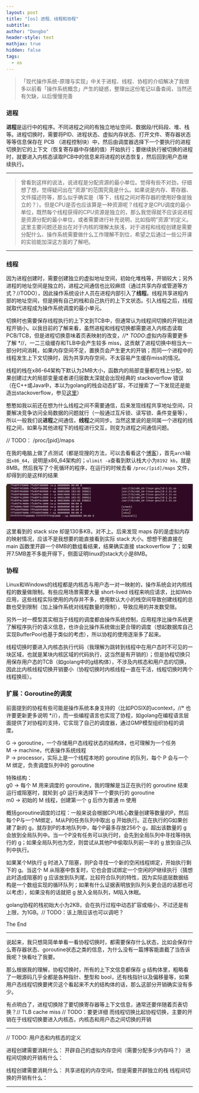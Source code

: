 ```yaml
---
layout: post
title: "[os] 进程、线程和协程"
subtitle: 
author: "Dongbo"
header-style: text
mathjax: true
hidden: false
tags:
  - os
---
```


> 「现代操作系统-原理与实现」中关于进程、线程、协程的介绍解决了我很多以前看「操作系统概念」产生的疑惑，整理出这份笔记以备查阅，当然还有欠缺，以后慢慢完善

### 进程

**进程**是运行中的程序。不同进程之间的有独立地址空间、数据段/代码段、堆、栈等。进程切换时，需要将PID、进程状态、虚拟内存状态、打开文件、寄存器状态等等信息保存在 PCB （进程控制块）中，然后由调度器选择下一个要执行的进程切换到它的上下文（恢复寄存器中存储的值）开始执行；要继续执行被切换的进程时，就要进入内核态读取PCB中的信息来将进程的状态恢复，然后回到用户态继续执行。

---------

> 曾看到这样的说法，说进程是分配资源的最小单位。觉得有些不对劲，仔细想了想，觉得疑问出在”资源“的范围究竟是什么。如果说是内存、寄存器、文件描述符等，那么似乎确实是（等下，线程之间对寄存器的使用好像是独立的？）。但是CPU是否也应该算是一种资源呢？线程才是CPU调度的最小单位，既然每个线程获得的CPU资源是独立的，那么我觉得就不应该说进程是资源分配的最小单位，或者需要进行补充说明，比如指明”资源“的定义。这里主要问题还是出在对于内核的理解太肤浅，对于进程和线程创建是需要分配什么、操作系统需要做什么工作理解不到位，希望之后通过一些公开课的实验能加深这方面的了解吧。

---------

### 线程

因为进程创建时，需要创建独立的虚拟地址空间，初始化堆栈等，开销较大；另外进程的地址空间是独立的，进程之间通信也比较麻烦（通过共享内存或管道等方式？//TODO），因此操作系统设计人员在进程内部引入了**线程**。线程共享进程内部的地址空间，但是拥有自己的栈和自己执行的上下文状态。引入线程之后，线程就取代进程成为操作系统调度的最小单元。

切换时也需要保存线程执行的上下文到TCB中，但通常认为线程间切换的开销比进程开销小。以我目前的了解来看，虽然进程和线程切换都需要进入内核态读取PCB/TCB，但是进程切换意味着页表映射的改变，//* *TODO*:虚拟内存需要更多了解 *//，一二三级缓存和TLB中会产生较多 miss，这贡献了进程切换中相当大一部分时间消耗，如果内存空间不足，置换页会产生更大的开销；而同一个进程中的线程发生上下文切换时，因为共享内存空间，不太容易产生缓存miss的情况。

线程的栈在x86-64架构下默认为2MB大小，函数内的局部变量都在栈上分配，如果创建过大的局部变量或者递归层数太深就会出现经典的 stackoverflow 错误（在C++或Java中，本以为golang的栈会动态扩容，不过搜索了一下发现还是能造出stackoverflow，参见[这里](http://vearne.cc/archives/1464)）

憨憨如我以前还在想为什么线程之间不需要通信，后来发现线程共享地址空间，只要解决竞争访问全局数据的问题就行（一般通过互斥锁、读写锁、条件变量等），所以一般我们说**进程**之间通信，**线程**之间同步。当然这里说的是同属一个进程的线程之间，如果与其他进程下的线程进行交互，则变为进程之间通信问题。

// TODO： /proc/\[pid]/maps

在我的电脑上做了点测试（都是现搜的方法，可以去看看这个[博客][1]），首先`arch`输出`x86_64`，说明是x86_64架构的；`ulimit -a`查看到默认栈大小为`8192 kb`，就是8MB。然后我写了个死循环的程序，在运行的时候去看 `/proc/[pid]/maps` 文件，却得到的是这样的结果

![screenshot-1](/img/in-post/post-thread-insight/proc-maps.png)

这里看到的 stack size 却是130多KB，对不上。后来发现 maps 存的是虚拟内存的映射情况，应该不是我想要的能直接看到实际 stack 大小。想想干脆直接在 main 函数里开辟一个8MB的数组看结果，结果确实直接 stackoverflow 了；如果开7.5MB差不多能开得下，侧面证明linux的stack大小是8MB。

### 协程

Linux和Windows的线程都是内核态与用户态一对一映射的，操作系统会对内核线程的数量做限制。有些应用场景需要大量 short-lived 线程来响应请求，比如Web应用，这些线程实际使用的内存并不多，使用默认大小的栈空间导致创建线程的总数也受到限制（加上操作系统对线程数量的限制），导致应用的并发数受限。

另外一对一模型其实相当于线程的调度都由操作系统控制，应用程序比操作系统更了解程序执行的语义信息，也许会比操作系统做出更合理的调度（想起数据库自己实现BufferPool也基于类似的考虑），所以协程的使用逐渐多了起来。

线程切换时要进入内核态执行代码（我理解为跳转到线程中在用户态时不可见的一块区域，也就是某块内核区域的代码执行，这当然是有开销的）；但是协程切换只用保存用户态的TCB（如golang中的g结构体），不涉及内核态和用户态的切换，因此比内核线程切换开销要小（协程切换时内核线程一直在干活，线程切换时两个线程换班）。

### 扩展：Goroutine的调度

前面提到的协程有些可能是操作系统本身支持的（比如POSIX的ucontext，//* 也许要更新更多说明 *//），而一些编程语言也实现了协程，如golang在编程语言层面提供了对协程的支持，它实现了自己的调度器，通过GMP模型组织协程的调度。

G -> goroutine，一个存储用户态线程状态的结构体，也可理解为一个任务  
M -> machine，代表操作系统线程  
P -> processor，实际上是一个线程本地的 goroutine 的队列，每个 P 会与一个 M 绑定，负责调度队列中的 goroutine

特殊结构：  
g0 -> 每个 M 用来调度的 goroutine，我的理解是当正在执行的 goroutine 结束运行或阻塞时，就轮到 g0 运行来选择下一个要执行的 goroutine  
m0 -> 初始的 M 线程，创建第一个 g 后作为普通 m 使用

概括goroutine调度的过程：一般来说会根据CPU核心数量创建等数量的P，然后每个P与一个M绑定，M从P的任务队列中取出 g 开始执行。正在执行的G如果创建了新的 g，就存到P的本地队列中，每个P最多存放256个 g，超出该数量的 g 会放到全局队列中。当一个P没有任务可以执行时，会先到全局队列中寻找等待执行的 g；如果全局队列也为空，则尝试从其他P中偷取队列前一半的 g 放到自己队列中执行。

如果某个M执行 g 时进入了阻塞，则P会寻找一个新的空闲线程绑定，开始执行剩下的 g。当这个 M 从阻塞中恢复时，它也会尝试绑定一个空闲的P继续执行（猜想此时造成阻塞的 g 应该放到队列尾，比较符合队列的特性，因为实际底层数据结构是一个数组实现的循环队列；如果有什么证据表明放到队列头更合适的话那也可以考虑），如果没有的话就把 g 放入全局队列，M陷入休眠。

golang协程的栈初始大小为2KB，会在执行过程中动态扩容或缩小，不过还是有上限，为1GB。// TODO：该上限应该也可以调吧？

The End

---------------------

说起来，我只想简简单单看一看协程切换时，都需要保存什么状态，比如会保存什么寄存器状态、goroutine状态之类的信息，为什么没有一篇博客能直截了当告诉我呢？快看吐了我要。

那么根据我的理解，协程切换时，所有的上下文信息都保存 g 结构体里，粗略看了一眼源码几乎全都是各种指针、整型和 bool，还有栈指针以及偏移量等，如果用户态线程切换要拷贝这个看起来不大的结构体的话，那么这部分开销确实没有多少。

有点明白了，进程切换除了要切换寄存器等上下文信息，通常还要伴随着页表切换？// TLB cache miss   // TODO：要更详细
而线程切换比起协程切换，主要的开销在于线程切换要进入内核态，内核态和用户态之间切换的开销

------------

// TODO: 用户态和内核态的定义

进程创建需要消耗什么： 开辟自己的虚拟内存空间（需要分配多少内存吗？）
进程间切换的开销有什么：

线程创建需要消耗什么： 共享进程的内存空间，但是需要开辟独立的栈
线程间切换的开销有什么：


-----------


[^1]: [GMP原理与调度分析](https://www.jianshu.com/p/fa696563c38a?utm_campaign=studygolang.com&utm_medium=studygolang.com&utm_source=studygolang.com)

[1]: https://blog.csdn.net/liyuanyes/article/details/44097731